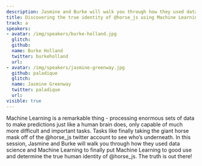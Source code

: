 ```yaml
---
description: Jasmine and Burke will walk you through how they used data science and machine learning to determine the true identity of @horse_js.
title: Discovering the true identity of @horse_js using Machine Learning
track: a
speakers:
- avatar: /img/speakers/burke-holland.jpg
  glitch:
  github:
  name: Burke Holland
  twitter: burkeholland
  url:
- avatar: /img/speakers/jasmine-greenway.jpg
  github: paladique
  glitch:
  name: Jasmine Greenway
  twitter: paladique
  url:
visible: true
---
```


Machine Learning is a remarkable thing - processing enormous sets of data to make predictions just like a human brain does, only capable of much more difficult and important tasks. Tasks like finally taking the giant horse mask off of the @horse_js twitter account to see who’s underneath. In this session, Jasmine and Burke will walk you through how they used data science and Machine Learning to finally put Machine Learning to good use and determine the true human identity of @horse_js. The truth is out there!
